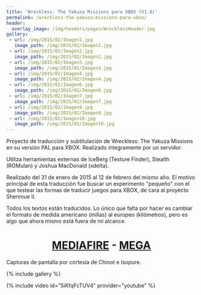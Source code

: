 ```yaml
---
title: 'Wreckless: The Yakuza Missions para XBOX (V1.0)'
permalink: /wreckless-the-yakuza-missions-para-xbox/
header:
  overlay_image: /img/headers/pages/WrecklessHeader.jpg
gallery:
 - url: /img/2015/02/Imagen1.jpg
   image_path: /img/2015/02/Imagen1.jpg
 - url: /img/2015/02/Imagen2.jpg
   image_path: /img/2015/02/Imagen2.jpg
 - url: /img/2015/02/Imagen3.jpg
   image_path: /img/2015/02/Imagen3.jpg
 - url: /img/2015/02/Imagen4.jpg
   image_path: /img/2015/02/Imagen4.jpg
 - url: /img/2015/02/Imagen6.jpg
   image_path: /img/2015/02/Imagen6.jpg
 - url: /img/2015/02/Imagen7.jpg
   image_path: /img/2015/02/Imagen7.jpg
 - url: /img/2015/02/Imagen9.jpg
   image_path: /img/2015/02/Imagen9.jpg
 - url: /img/2015/02/Imagen10.jpg
   image_path: /img/2015/02/Imagen10.jpg
---
```

Proyecto de traducción y subtitulación de Wreckless: The Yakuza Missions en su versión 
PAL para XBOX. Realizado íntegramente por un servidor.

Utiliza herramientas externas de IceBerg (Texture Finder), Stealth (ROMulan) y 
Joshua MacDonald (xdelta).

Realizado del 31 de enero de 2015 al 12 de febrero del mismo año. El motivo principal 
de esta traducción fue buscar un experimento "pequeño" con el que testear las formas de 
traducir juegos para XBOX, de cara al proyecto Shenmue II.

Todos los textos están traducidos. Lo único que falta por hacer es cambiar el formato de 
medida americano (millas) al europeo (kilómetros), pero es algo que ahora mismo está fuera 
de mi alcance.

<h1 style="text-align: center;"><strong><a href="http://www.mediafire.com/download/ym6yrzy5t26gd16/WrecklessXBOXEspanol10.7z">MEDIAFIRE</a> - <a href="https://mega.nz/#!wR8wHIRR!l-86I3hnTuFuvCHKDvmjpd7XIU2NP2IpG3sF4omFEVg">MEGA</a></strong></h1>

Capturas de pantalla por cortesía de Chinot e Isopure.

{% include gallery %}

{% include video id="5iKfqFcTUV4" provider="youtube" %}
